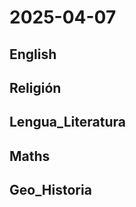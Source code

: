 # 2025-04-07 <!-- markmap: foldAll -->

## English

## Religión

## Lengua_Literatura

## Maths

## Geo_Historia

